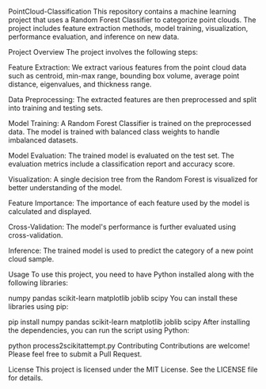 PointCloud-Classification
This repository contains a machine learning project that uses a Random Forest Classifier to categorize point clouds. The project includes feature extraction methods, model training, visualization, performance evaluation, and inference on new data.

Project Overview
The project involves the following steps:

Feature Extraction: We extract various features from the point cloud data such as centroid, min-max range, bounding box volume, average point distance, eigenvalues, and thickness range.

Data Preprocessing: The extracted features are then preprocessed and split into training and testing sets.

Model Training: A Random Forest Classifier is trained on the preprocessed data. The model is trained with balanced class weights to handle imbalanced datasets.

Model Evaluation: The trained model is evaluated on the test set. The evaluation metrics include a classification report and accuracy score.

Visualization: A single decision tree from the Random Forest is visualized for better understanding of the model.

Feature Importance: The importance of each feature used by the model is calculated and displayed.

Cross-Validation: The model's performance is further evaluated using cross-validation.

Inference: The trained model is used to predict the category of a new point cloud sample.

Usage
To use this project, you need to have Python installed along with the following libraries:

numpy
pandas
scikit-learn
matplotlib
joblib
scipy
You can install these libraries using pip:



pip install numpy pandas scikit-learn matplotlib joblib scipy
After installing the dependencies, you can run the script using Python:


python process2scikitattempt.py
Contributing
Contributions are welcome! Please feel free to submit a Pull Request.

License
This project is licensed under the MIT License. See the LICENSE file for details.
